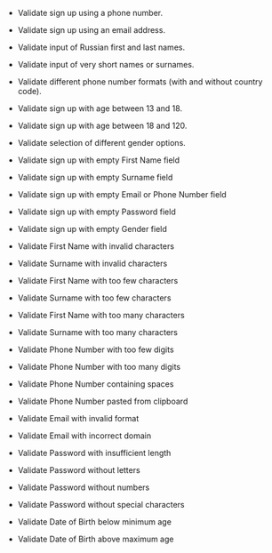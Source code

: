 - Validate sign up using a phone number.
- Validate sign up using an email address.
- Validate input of Russian first and last names.
- Validate input of very short names or surnames.
- Validate different phone number formats (with and without country code).
- Validate sign up with age between 13 and 18.
- Validate sign up with age between 18 and 120.
- Validate selection of different gender options.

- Validate sign up with empty First Name field
- Validate sign up with empty Surname field
- Validate sign up with empty Email or Phone Number field
- Validate sign up with empty Password field
- Validate sign up with empty Gender field
- Validate First Name with invalid characters
- Validate Surname with invalid characters
- Validate First Name with too few characters
- Validate Surname with too few characters
- Validate First Name with too many characters
- Validate Surname with too many characters
- Validate Phone Number with too few digits
- Validate Phone Number with too many digits
- Validate Phone Number containing spaces
- Validate Phone Number pasted from clipboard
- Validate Email with invalid format
- Validate Email with incorrect domain
- Validate Password with insufficient length
- Validate Password without letters
- Validate Password without numbers
- Validate Password without special characters
- Validate Date of Birth below minimum age
- Validate Date of Birth above maximum age
